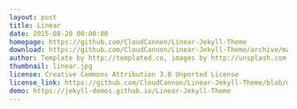 ```yaml
---
layout: post
title: Linear
date: 2015-08-20 00:00:00
homepage: https://github.com/CloudCannon/Linear-Jekyll-Theme
download: https://github.com/CloudCannon/Linear-Jekyll-Theme/archive/master.zip
author: Template by http://templated.co, images by http://unsplash.com, ported by http://cloudcannon.com
thumbnail: linear.jpg
license: Creative Commons Attribution 3.0 Unported License
license_link: https://github.com/CloudCannon/Linear-Jekyll-Theme/blob/master/LICENSE.txt
demo: https://jekyll-demos.github.io/Linear-Jekyll-Theme
---
```

